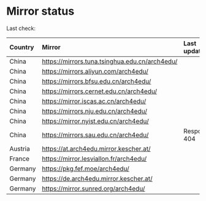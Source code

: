 <script src="./time.js"></script>
# Mirror status
Last check: <script type="text/javascript">localize(1709094092.917734);</script>

|Country|Mirror|Last update|
|:------|:-----|:----------|
|China|https://mirrors.tuna.tsinghua.edu.cn/arch4edu/|<script type="text/javascript">localize(1709058937);</script>|
|China|https://mirrors.aliyun.com/arch4edu/|<script type="text/javascript">localize(1709058937);</script>|
|China|https://mirrors.bfsu.edu.cn/arch4edu/|<script type="text/javascript">localize(1709058937);</script>|
|China|https://mirrors.cernet.edu.cn/arch4edu/|<script type="text/javascript">localize(1709058937);</script>|
|China|https://mirror.iscas.ac.cn/arch4edu/|<script type="text/javascript">localize(1709058937);</script>|
|China|https://mirrors.nju.edu.cn/arch4edu/|<script type="text/javascript">localize(1709058937);</script>|
|China|https://mirror.nyist.edu.cn/arch4edu/|<script type="text/javascript">localize(1709058937);</script>|
|China|https://mirrors.sau.edu.cn/arch4edu/|Response 404|
|Austria|https://at.arch4edu.mirror.kescher.at/|<script type="text/javascript">localize(1709058937);</script>|
|France|https://mirror.lesviallon.fr/arch4edu/|<script type="text/javascript">localize(1709058937);</script>|
|Germany|https://pkg.fef.moe/arch4edu/|<script type="text/javascript">localize(1709058937);</script>|
|Germany|https://de.arch4edu.mirror.kescher.at/|<script type="text/javascript">localize(1709058937);</script>|
|Germany|https://mirror.sunred.org/arch4edu/|<script type="text/javascript">localize(1709058937);</script>|

<script src="./tablefilter/tablefilter.js"></script>
<script src="./table.js"></script>